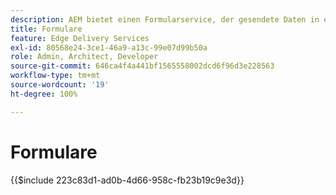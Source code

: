 ```yaml
---
description: AEM bietet einen Formularservice, der gesendete Daten in ein Microsoft Excel- oder Google Sheets-Dokument aufnimmt.
title: Formulare
feature: Edge Delivery Services
exl-id: 80568e24-3ce1-46a9-a13c-99e07d99b50a
role: Admin, Architect, Developer
source-git-commit: 646ca4f4a441bf1565558002dcd6f96d3e228563
workflow-type: tm+mt
source-wordcount: '19'
ht-degree: 100%

---
```


# Formulare

{{$include 223c83d1-ad0b-4d66-958c-fb23b19c9e3d}}

